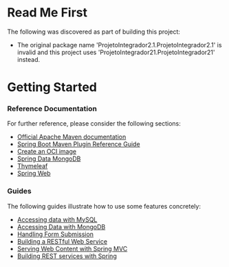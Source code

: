 # Read Me First
The following was discovered as part of building this project:

* The original package name 'ProjetoIntegrador2.1.ProjetoIntegrador2.1' is invalid and this project uses 'ProjetoIntegrador21.ProjetoIntegrador21' instead.

# Getting Started

### Reference Documentation
For further reference, please consider the following sections:

* [Official Apache Maven documentation](https://maven.apache.org/guides/index.html)
* [Spring Boot Maven Plugin Reference Guide](https://docs.spring.io/spring-boot/docs/2.7.6-SNAPSHOT/maven-plugin/reference/html/)
* [Create an OCI image](https://docs.spring.io/spring-boot/docs/2.7.6-SNAPSHOT/maven-plugin/reference/html/#build-image)
* [Spring Data MongoDB](https://docs.spring.io/spring-boot/docs/2.7.6-SNAPSHOT/reference/htmlsingle/#data.nosql.mongodb)
* [Thymeleaf](https://docs.spring.io/spring-boot/docs/2.7.6-SNAPSHOT/reference/htmlsingle/#web.servlet.spring-mvc.template-engines)
* [Spring Web](https://docs.spring.io/spring-boot/docs/2.7.6-SNAPSHOT/reference/htmlsingle/#web)

### Guides
The following guides illustrate how to use some features concretely:

* [Accessing data with MySQL](https://spring.io/guides/gs/accessing-data-mysql/)
* [Accessing Data with MongoDB](https://spring.io/guides/gs/accessing-data-mongodb/)
* [Handling Form Submission](https://spring.io/guides/gs/handling-form-submission/)
* [Building a RESTful Web Service](https://spring.io/guides/gs/rest-service/)
* [Serving Web Content with Spring MVC](https://spring.io/guides/gs/serving-web-content/)
* [Building REST services with Spring](https://spring.io/guides/tutorials/rest/)

